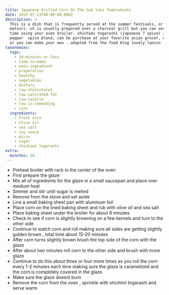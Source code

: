 ```yaml
---
title: Japanese Grilled Corn On The Cob Yaki Tomorokoshi
date: 2015-07-23T00:00:00.000Z
description: >-
  This is a dish that is frequently served at the summer festivals, or natsu
  matsuri. ut is usually prepared over a charcoal grill but you can serve it any
  time using your oven broiler. shichimi togarashi (japanese 7 spice) is a chili
  pepper  spice blend, can be purchase at your favorite asian grocer, on amazon
  or you can make your own . adapted from the food blog lovely lanvin
taxonomies:
  tags:
    - 30-minutes-or-less
    - time-to-make
    - main-ingredient
    - preparation
    - healthy
    - vegetables
    - dietary
    - low-cholesterol
    - low-saturated-fat
    - low-calorie
    - low-in-something
    - corn
  ingredients:
    - fresh corn
    - olive oil
    - sea salt
    - soy sauce
    - mirin
    - sugar
    - shichimi togarashi
extra:
  minutes: 28
---
```

 - Preheat broiler with rack in the center of the oven
 - First prepare the glaze
 - Mix all of ingredients for the glaze in a small saucepan and place over medium heat
 - Simmer and stir until sugar is melted
 - Remove from the stove and set aside
 - Line a small baking sheet pan with aluminum foil
 - Place corn on the lined baking sheet and rub with olive oil and sea salt
 - Place baking sheet under the broiler for about 8 minutes
 - Check to see if corn is slightly browning on a few kernels and turn to the other side
 - Continue to watch corn and roll making sure all sides are getting slightly golden brown , total time about 15-20 minutes
 - After corn turns slightly brown brush the top side of the corn with the glaze
 - After about two minutes roll corn to the other side and brush with more glaze
 - Continue to do this about three or four more times as you roll the corn every 1-2 minutes each time making sure the glaze is caramelized and the corn is completely covered in the glaze
 - Make sure the glaze doesnt burn
 - Remove the corn from the oven , sprinkle with shichimi togarashi and serve warm
